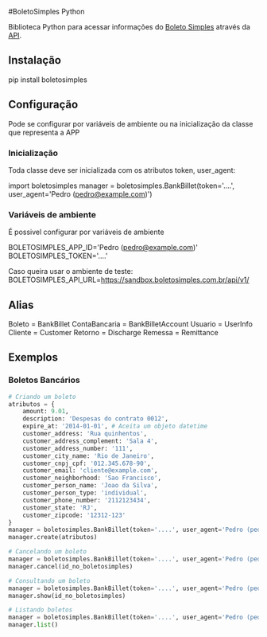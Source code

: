 #BoletoSimples Python

Biblioteca Python para acessar informações do [Boleto Simples](http://boletosimples.com.br) através da [API](http://api.boletosimples.com.br).

## Instalação
pip install boletosimples

## Configuração
Pode se configurar por variáveis de ambiente ou na inicialização da classe que representa a APP

### Inicialização
Toda classe deve ser inicializada com os atributos token, user_agent:

import boletosimples
manager = boletosimples.BankBillet(token='....', user_agent='Pedro (pedro@example.com)')

### Variáveis de ambiente
É possivel configurar por variáveis de ambiente

BOLETOSIMPLES_APP_ID='Pedro (pedro@example.com)'
BOLETOSIMPLES_TOKEN='....'

Caso queira usar o ambiente de teste:
BOLETOSIMPLES_API_URL=https://sandbox.boletosimples.com.br/api/v1/

## Alias
Boleto = BankBillet
ContaBancaria = BankBilletAccount
Usuario = UserInfo
Cliente = Customer
Retorno = Discharge
Remessa = Remittance

## Exemplos
### Boletos Bancários
```python
# Criando um boleto
atributos = {
    amount: 9.01,
    description: 'Despesas do contrato 0012',
    expire_at: '2014-01-01', # Aceita um objeto datetime
    customer_address: 'Rua quinhentos',
    customer_address_complement: 'Sala 4',
    customer_address_number: '111',
    customer_city_name: 'Rio de Janeiro',
    customer_cnpj_cpf: '012.345.678-90',
    customer_email: 'cliente@example.com',
    customer_neighborhood: 'Sao Francisco',
    customer_person_name: 'Joao da Silva',
    customer_person_type: 'individual',
    customer_phone_number: '2112123434',
    customer_state: 'RJ',
    customer_zipcode: '12312-123'
}
manager = boletosimples.BankBillet(token='....', user_agent='Pedro (pedro@example.com)')
manager.create(atributos)

# Cancelando um boleto
manager = boletosimples.BankBillet(token='....', user_agent='Pedro (pedro@example.com)')
manager.cancel(id_no_boletosimples)

# Consultando um boleto
manager = boletosimples.BankBillet(token='....', user_agent='Pedro (pedro@example.com)')
manager.show(id_no_boletosimples)

# Listando boletos
manager = boletosimples.BankBillet(token='....', user_agent='Pedro (pedro@example.com)')
manager.list()

```

